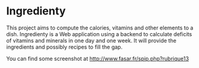 Ingredienty
===========

This project aims to compute the calories, vitamins and other elements to a dish. Ingredienty is a Web application using a backend to calculate deficits of vitamins and minerals in one day and one week. It will provide the ingredients and possibly recipes to fill the gap.

You can find some screenshot at http://www.fasar.fr/spip.php?rubrique13

